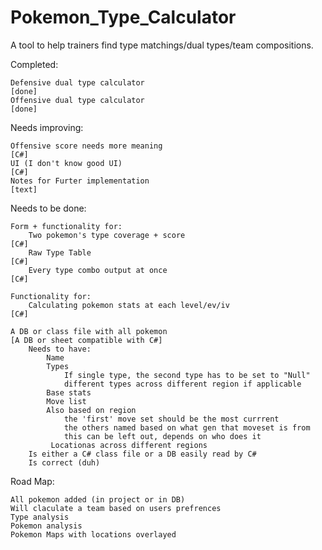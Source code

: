 # Pokemon_Type_Calculator
A tool to help trainers find type matchings/dual types/team compositions.

Completed:

    Defensive dual type calculator                                              [done]
    Offensive dual type calculator                                              [done]

Needs improving:

    Offensive score needs more meaning                                          [C#]
    UI (I don't know good UI)                                                   [C#]
    Notes for Furter implementation                                             [text]

Needs to be done:

    Form + functionality for:
        Two pokemon's type coverage + score                                     [C#]
        Raw Type Table                                                          [C#]
        Every type combo output at once                                         [C#]
        
    Functionality for:
        Calculating pokemon stats at each level/ev/iv                           [C#]
        
    A DB or class file with all pokemon                                         [A DB or sheet compatible with C#]
        Needs to have:
            Name                                                                  
            Types
                If single type, the second type has to be set to "Null"
                different types across different region if applicable
            Base stats
            Move list
            Also based on region
                the 'first' move set should be the most currrent
                the others named based on what gen that moveset is from
                this can be left out, depends on who does it
             Locationas across different regions
        Is either a C# class file or a DB easily read by C# 
        Is correct (duh)

Road Map:

    All pokemon added (in project or in DB)
    Will claculate a team based on users prefrences
    Type analysis
    Pokemon analysis
    Pokemon Maps with locations overlayed
